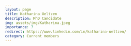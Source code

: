 ```yaml
---
layout: page
title: Katharina Ueltzen
description: PhD Candidate
img: assets/img/Katharina.jpeg
importance: 7
redirect: https://www.linkedin.com/in/katharina-ueltzen/
category: Current members
---
```

